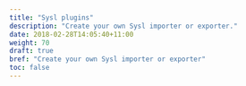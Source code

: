 ```yaml
---
title: "Sysl plugins"
description: "Create your own Sysl importer or exporter."
date: 2018-02-28T14:05:40+11:00
weight: 70
draft: true
bref: "Create your own Sysl importer or exporter"
toc: false
---
```

